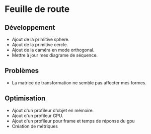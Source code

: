 # Feuille de route

## Développement

- Ajout de la primitive sphere.
- Ajout de la primitive cercle.
- Ajout de la caméra en mode orthogonal.
- Mettre à jour mes diagrame de séquence.

## Problèmes

- La matrice de transformation ne semble pas affecter mes formes.

## Optimisation

- Ajout d'un profileur d'objet en mémoire.
- Ajout d'un profileur GPU.
- Ajout d'un profileur pour frame et temps de réponse du gpu
- Création de métriques
